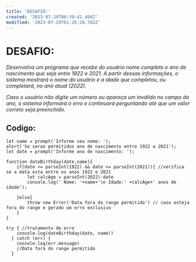 ```yaml
---
title: 'DESAFIO:'
created: '2023-07-29T00:39:42.404Z'
modified: '2023-07-29T01:26:20.702Z'
---
```


# DESAFIO:

*Desenvolva um programa que recebe do usuário nome completo e ano de nascimento que seja entre 1922 e 2021. A partir dessas informações, o sistema mostrará o nome do usuário e a idade que completou, ou completará, no ano atual (2022).*

*Caso o usuário não digite um número ou apareça um inválido no campo do ano, o sistema informará o erro e continuará perguntando até que um valor correto seja preenchido.*


## Codigo:

    let name = prompt('Informe seu nome: ');
    alert('So serao permitidos ano de nascimento entre 1922 a 2021');
    let date = prompt('Informe ano de nascimento: ');

    function dateBirthday(date,name){
        if(date >= parseInt(1922) && date <= parseInt(2021)){ //verifica se a data esta entre os anos 1922 e 2021
            let calcAge = parseInt(2022)-date
            console.log(' Nome: '+name+'\n Idade:' +calcAge+' anos de idade');
            
        }else{
            throw new Error('Data fora do range permitido') // caso esteja fora do range e gerado um erro exclusivo
        }
    }

    try { //tratamento de erro
        console.log(dateBirthday(date, name))
      } catch (err) {
        console.log(err.message)
        //Data fora do range permitido
      }
